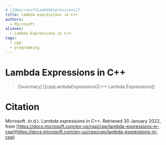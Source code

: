 ```yaml
---
# [[@microsoftLambdaExpressions]]
title: Lambda expressions in C++
authors:
  - Microsoft
aliases:
  - Lambda Expressions in C++
tags:
  - cpp
  - programming
---
```

# Lambda Expressions in C++

>[!summary]
>[[cppLambdaExpressions|C++ Lambda Expressions]]

# Citation

Microsoft. (n.d.). _Lambda expressions in C++_. Retrieved 30 January 2022, from [https://docs.microsoft.com/en-us/cpp/cpp/lambda-expressions-in-cpp](https://docs.microsoft.com/en-us/cpp/cpp/lambda-expressions-in-cpp)
